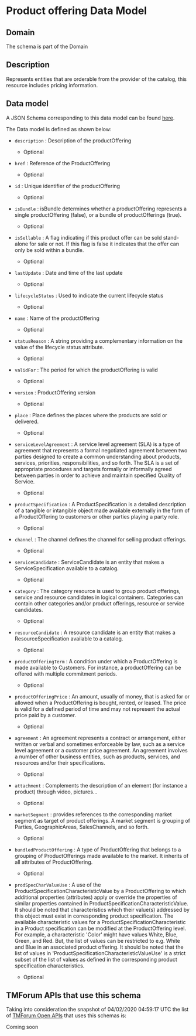 # Product offering Data Model

## Domain

The  schema is part of the  Domain

## Description

Represents entities that are orderable from the provider of the catalog, this resource includes pricing information.

## Data model

A JSON Schema corresponding to this data model can be found
[here](https://github.com/tmforum-rand/schemas/blob/candidates/Product/ProductOffering.schema.json).

The Data model is defined as shown below:

- `description` : Description of the productOffering

  - Optional


- `href` : Reference of the ProductOffering

  - Optional


- `id` : Unique identifier of the productOffering

  - Optional


- `isBundle` : isBundle determines whether a productOffering represents a single productOffering (false), or a bundle of productOfferings (true).

  - Optional


- `isSellable` : A flag indicating if this product offer can be sold stand-alone for sale or not. If this flag is false it indicates that the offer can only be sold within a bundle.

  - Optional


- `lastUpdate` : Date and time of the last update

  - Optional


- `lifecycleStatus` : Used to indicate the current lifecycle status

  - Optional


- `name` : Name of the productOffering

  - Optional


- `statusReason` : A string providing a complementary information on the value of the lifecycle status attribute.

  - Optional


- `validFor` : The period for which the productOffering is valid

  - Optional


- `version` : ProductOffering version

  - Optional


- `place` : Place defines the places where the products are sold or delivered.

  - Optional


- `serviceLevelAgreement` : A service level agreement (SLA) is a type of agreement that represents a formal negotiated agreement between two parties designed to create a common understanding about products, services, priorities, responsibilities, and so forth. The SLA is a set of appropriate procedures and targets formally or informally agreed between parties in order to achieve and maintain specified Quality of Service.

  - Optional


- `productSpecification` : A ProductSpecification is a detailed description of a tangible or intangible object made available externally in the form of a ProductOffering to customers or other parties playing a party role.

  - Optional


- `channel` : The channel defines the channel for selling product offerings.

  - Optional


- `serviceCandidate` : ServiceCandidate is an entity that makes a ServiceSpecification available to a catalog.

  - Optional


- `category` : The category resource is used to group product offerings, service and resource candidates in logical containers. Categories can contain other categories and/or product offerings, resource or service candidates.

  - Optional


- `resourceCandidate` : A resource candidate is an entity that makes a ResourceSpecification available to a catalog.

  - Optional


- `productOfferingTerm` : A condition under which a ProductOffering is made available to Customers. For instance, a productOffering can be offered with multiple commitment periods.

  - Optional


- `productOfferingPrice` : An amount, usually of money, that is asked for or allowed when a ProductOffering is bought, rented, or leased. The price is valid for a defined period of time and may not represent the actual price paid by a customer.

  - Optional


- `agreement` : An agreement represents a contract or arrangement, either written or verbal and sometimes enforceable by law, such as a service level agreement or a customer price agreement. An agreement involves a number of other business entities, such as products, services, and resources and/or their specifications.

  - Optional


- `attachment` : Complements the description of an element (for instance a product) through video, pictures...

  - Optional


- `marketSegment` : provides references to the corresponding market segment as target of product offerings. A market segment is grouping of Parties, GeographicAreas, SalesChannels, and so forth.

  - Optional


- `bundledProductOffering` : A type of ProductOffering that belongs to a grouping of ProductOfferings made available to the market. It inherits of all attributes of ProductOffering.

  - Optional


- `prodSpecCharValueUse` : A use of the ProductSpecificationCharacteristicValue by a ProductOffering to which additional properties (attributes) apply or override the properties of similar properties contained in ProductSpecificationCharacteristicValue. It should be noted that characteristics which their value(s) addressed by this object must exist in corresponding product specification. The available characteristic values for a ProductSpecificationCharacteristic in a Product specification can be modified at the ProductOffering level. For example, a characteristic &#x27;Color&#x27; might have values White, Blue, Green, and Red. But, the list of values can be restricted to e.g. White and Blue in an associated product offering. It should be noted that the list of values in &#x27;ProductSpecificationCharacteristicValueUse&#x27; is a strict subset of the list of values as defined in the corresponding product specification characteristics.

  - Optional






## TMForum APIs that use this schema

Taking into consideration the snapshot of 04/02/2020 04:59:17 UTC the list of [TMForum Open APIs](https://www.tmforum.org/open-apis/) that uses this schemas is:

Coming soon